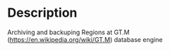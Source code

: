 # Description
Archiving and backuping Regions at GT.M (https://en.wikipedia.org/wiki/GT.M) database engine
